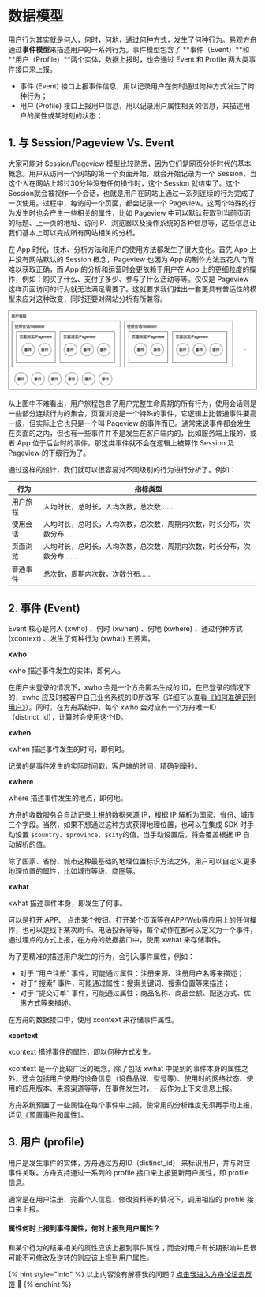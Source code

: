 # 数据模型

用户行为其实就是何人，何时，何地，通过何种方式，发生了何种行为。易观方舟通过**事件模型**来描述用户的一系列行为。事件模型包含了 **事件（Event）**和 **用户（Profile）**两个实体，数据上报时，也会通过 Event 和 Profile 两大类事件接口来上报。

* 事件 (Event) 接口上报事件信息，用以记录用户在何时通过何种方式发生了何种行为；
* 用户 (Profile) 接口上报用户信息，用以记录用户属性相关的信息，来描述用户的属性或某时刻的状态；

## 1. 与 Session/Pageview Vs. Event

大家可能对 Session/Pageview 模型比较熟悉，因为它们是网页分析时代的基本概念。用户从访问一个网站的第一个页面开始，就会开始记录为一个 Session，当这个人在网站上超过30分钟没有任何操作时，这个 Session 就结束了。这个Session就会被视作一个会话，也就是用户在网站上通过一系列连续的行为完成了一次使用。过程中，每访问一个页面，都会记录一个 Pageview。这两个特殊的行为发生时也会产生一些相关的属性，比如 Pageview 中可以默认获取到当前页面的标题、上一页的地址、访问IP、浏览器以及操作系统的各种信息等，这些信息让我们基本上可以完成所有网站相关的分析。

在 App 时代，技术、分析方法和用户的使用方法都发生了很大变化。首先 App 上并没有网站默认的 Session 概念，Pageview 也因为 App 的制作方法五花八门而难以获取正确，而 App 的分析和运营时会更依赖于用户在 App 上的更细粒度的操作，例如：购买了什么、支付了多少、参与了什么活动等等。仅仅是 Pageview 这样页面访问的行为就无法满足需要了。这就要求我们推出一套更具有普适性的模型来应对这种改变，同时还要对网站分析有所兼容。

![用户旅程 - 使用会话 - 页面浏览 - 具体行为 多级模型](../../.gitbook/assets/多级事件.png)

从上图中不难看出，用户旅程包含了用户完整生命周期的所有行为，使用会话则是一些部分连续行为的集合，页面浏览是一个特殊的事件，它逻辑上比普通事件要高一级，但实际上它也只是一个叫 Pageview 的事件而已。通常来说事件都会发生在页面的之内，但也有一些事件并不是发生在客户端内的，比如服务端上报的，或者 App 位于后台时的事件，那这类事件就不会在逻辑上被算作 Session 及 Pageview 的下级行为了。

通过这样的设计，我们就可以很容易对不同级别的行为进行分析了。例如：

| 行为   | 指标类型                                |
| ---- | ----------------------------------- |
| 用户旅程 | 人均时长，总时长，人均次数，总次数……                 |
| 使用会话 | 人均时长，总时长，人均次数，总次数，周期内次数，时长分布，次数分布…… |
| 页面浏览 | 人均时长，总时长，人均次数，总次数，周期内次数，时长分布，次数分布…… |
| 普通事件 | 总次数，周期内次数，次数分布……                    |

## 2. 事件 (Event)

Event 核心是何人 (xwho) 、何时 (xwhen) 、何地 (xwhere) 、通过何种方式 (xcontext) 、发生了何种行为 (xwhat) 五要素。

**xwho**

xwho 描述事件发生的实体，即何人。

在用户未登录的情况下，xwho 会是一个方舟匿名生成的 ID，在已登录的情况下的，xwho 应及时被客户自己业务系统的ID所改写（详细可以查看[《如何准确识别用户》](user-identify.md)）。同时，在方舟系统中，每个 xwho 会对应有一个方舟唯一ID（distinct_id），计算时会使用这个ID。

**xwhen**

xwhen 描述事件发生的时间，即何时。

记录的是事件发生的实际时间戳，客户端的时间，精确到毫秒。

**xwhere**

where 描述事件发生的地点，即何地。

方舟的收数服务会自动记录上报的数据来源 IP，根据 IP 解析为国家、省份、城市三个字段。当然，如果不想通过这种方式获得地理位置，也可以在集成 SDK 时手动设置 `$country`、`$province`、`$city`的值，当手动设置后，将会覆盖根据 IP 自动解析的值。

除了国家、省份、城市这种最基础的地理位置标识方法之外，用户可以自定义更多地理位置的属性，比如城市等级、商圈等。

**xwhat**

xwhat 描述事件本身，即发生了何事。

可以是打开 APP、 点击某个按钮、打开某个页面等在APP/Web等应用上的任何操作，也可以是线下某次刷卡、电话投诉等等，每个动作在都可以定义为一个事件， 通过埋点的方式上报，在方舟的数据接口中，使用 xwhat 来存储事件。

为了更精准的描述用户发生的行为，会引入事件属性，例如：

* 对于 “用户注册” 事件，可能通过属性：注册来源、注册用户名等来描述；
* 对于“ 搜索” 事件，可能通过属性：搜索关键词、搜索位置等来描述；
* 对于 “提交订单” 事件，可能通过属性：商品名称、商品金额、配送方式、优惠方式等来描述。

在方舟的数据接口中，使用 xcontext 来存储事件属性。

**xcontext**

xcontext 描述事件的属性，即以何种方式发生。

xcontext 是一个比较广泛的概念，除了包括 xwhat 中提到的事件本身的属性之外，还会包括用户使用的设备信息（设备品牌、型号等）、使用时的网络状态、使用的应用版本、来源渠道等等，在事件发生时，一起作为上下文信息上报。

方舟系统预置了一些属性在每个事件中上报，使常用的分析维度无须再手动上报，详见[《预置事件和属性》](default-data/)。

## 3. 用户 (profile)

用户是发生事件的实体，方舟通过方舟ID（distinct_id） 来标识用户，并与对应事件关联。方舟支持通过一系列的 profile 接口来上报更新用户属性，即 profile 信息。

通常是在用户注册、完善个人信息、修改资料等的情况下，调用相应的 profile 接口来上报。

#### 属性何时上报到事件属性，何时上报到用户属性？

和某个行为的结果相关的属性应该上报到事件属性；而会对用户有长期影响并且很可能不可修改及逆转的则应该上报到用户属性。

{% hint style="info" %}
以上内容没有解答我的问题？[点击我进入方舟论坛去反馈](https://www.analysysdata.com/forum/index) 🚀
{% endhint %}
